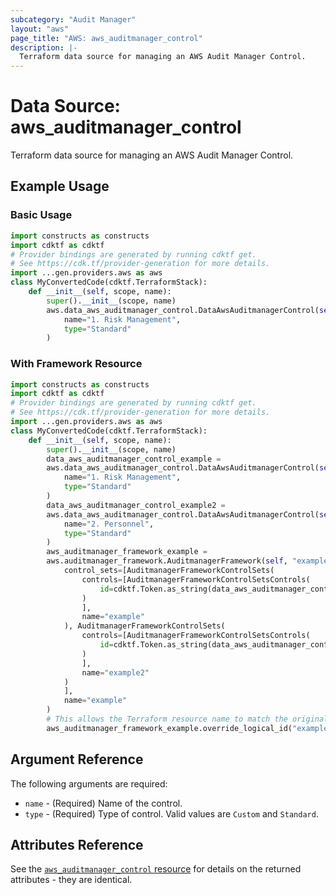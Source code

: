 ```yaml
---
subcategory: "Audit Manager"
layout: "aws"
page_title: "AWS: aws_auditmanager_control"
description: |-
  Terraform data source for managing an AWS Audit Manager Control.
---
```


# Data Source: aws_auditmanager_control

Terraform data source for managing an AWS Audit Manager Control.

## Example Usage

### Basic Usage

```python
import constructs as constructs
import cdktf as cdktf
# Provider bindings are generated by running cdktf get.
# See https://cdk.tf/provider-generation for more details.
import ...gen.providers.aws as aws
class MyConvertedCode(cdktf.TerraformStack):
    def __init__(self, scope, name):
        super().__init__(scope, name)
        aws.data_aws_auditmanager_control.DataAwsAuditmanagerControl(self, "example",
            name="1. Risk Management",
            type="Standard"
        )
```

### With Framework Resource

```python
import constructs as constructs
import cdktf as cdktf
# Provider bindings are generated by running cdktf get.
# See https://cdk.tf/provider-generation for more details.
import ...gen.providers.aws as aws
class MyConvertedCode(cdktf.TerraformStack):
    def __init__(self, scope, name):
        super().__init__(scope, name)
        data_aws_auditmanager_control_example =
        aws.data_aws_auditmanager_control.DataAwsAuditmanagerControl(self, "example",
            name="1. Risk Management",
            type="Standard"
        )
        data_aws_auditmanager_control_example2 =
        aws.data_aws_auditmanager_control.DataAwsAuditmanagerControl(self, "example2",
            name="2. Personnel",
            type="Standard"
        )
        aws_auditmanager_framework_example =
        aws.auditmanager_framework.AuditmanagerFramework(self, "example_2",
            control_sets=[AuditmanagerFrameworkControlSets(
                controls=[AuditmanagerFrameworkControlSetsControls(
                    id=cdktf.Token.as_string(data_aws_auditmanager_control_example.id)
                )
                ],
                name="example"
            ), AuditmanagerFrameworkControlSets(
                controls=[AuditmanagerFrameworkControlSetsControls(
                    id=cdktf.Token.as_string(data_aws_auditmanager_control_example2.id)
                )
                ],
                name="example2"
            )
            ],
            name="example"
        )
        # This allows the Terraform resource name to match the original name. You can remove the call if you don't need them to match.
        aws_auditmanager_framework_example.override_logical_id("example")
```

## Argument Reference

The following arguments are required:

* `name` - (Required) Name of the control.
* `type` - (Required) Type of control. Valid values are `Custom` and `Standard`.

## Attributes Reference

See the [`aws_auditmanager_control` resource](/docs/providers/aws/r/auditmanager_control.html) for details on the returned attributes - they are identical.

<!-- cache-key: cdktf-0.17.0-pre.15 input-d129f11e51cb3093ffa94e5c2bd33ac7f8f76b036aa701247f7e51a21b6fbafd -->